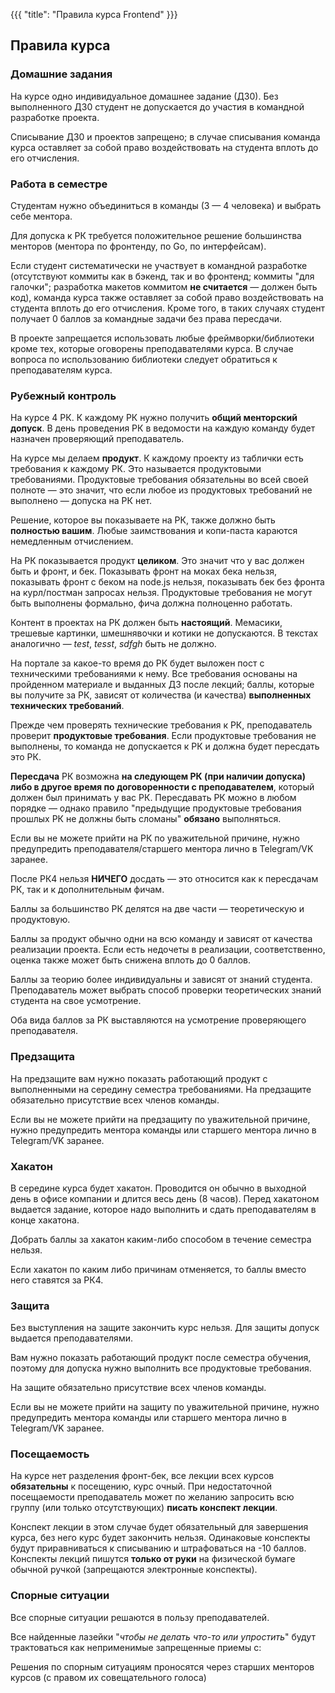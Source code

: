 {{{
	"title": "Правила курса Frontend"
}}}

## Правила курса

### Домашние задания

На курсе одно индивидуальное домашнее задание (ДЗ0). Без выполненного ДЗ0 студент не допускается до участия в командной разработке проекта.

Списывание ДЗ0 и проектов запрещено; в случае списывания команда курса оставляет за собой право воздействовать на студента вплоть до его отчисления.

### Работа в семестре

Студентам нужно объединиться в команды (3 — 4 человека) и выбрать себе ментора.

Для допуска к РК требуется положительное решение большинства менторов (ментора по фронтенду, по Go, по интерфейсам).

Если студент систематически не участвует в командной разработке (отсутствуют коммиты как в бэкенд, так и во фронтенд; коммиты "для галочки"; разработка макетов коммитом **не считается** — должен быть код), команда курса также оставляет за собой право воздействовать на студента вплоть до его отчисления. Кроме того, в таких случаях студент получает 0 баллов за командные задачи без права пересдачи.

В проекте запрещается использовать любые фреймворки/библиотеки кроме тех, которые оговорены преподавателями курса. В случае вопроса по использованию библиотеки следует обратиться к преподавателям курса.

### Рубежный контроль

На курсе 4 РК. К каждому РК нужно получить **общий менторский допуск**. В день проведения РК в ведомости на каждую команду будет назначен проверяющий преподаватель.

На курсе мы делаем **продукт**. К каждому проекту из таблички есть требования к каждому РК. Это называется продуктовыми требованиями. Продуктовые требования обязательны во всей своей полноте — это значит, что если любое из продуктовых требований не выполнено — допуска на РК нет.

Решение, которое вы показываете на РК, также должно быть **полностью вашим**. Любые заимствования и копи-паста караются немедленным отчислением.

На РК показывается продукт **целиком**. Это значит что у вас должен быть и фронт, и бек. Показывать фронт на моках бека нельзя, показывать фронт с беком на node.js нельзя, показывать бек без фронта на курл/постман запросах нельзя. Продуктовые требования не могут быть выполнены формально, фича должна полноценно работать.

Контент в проектах на РК должен быть **настоящий**. Мемасики, трешевые картинки, шмешнявочки и котики не допускаются. В текстах аналогично — *test*, *tesst*, *sdfgh* быть не должно.

На портале за какое-то время до РК будет выложен пост с техническими требованиями к нему. Все требования
основаны на пройденном материале и выданных ДЗ после лекций; баллы, которые вы получите за РК, зависят от количества (и качества) **выполненных технических требований**.

Прежде чем проверять технические требования к РК, преподаватель проверит **продуктовые требования**. Если продуктовые требования не выполнены, то команда не допускается к РК и должна будет пересдать это РК.

**Пересдача** РК возможна **на следующем РК (при наличии допуска) либо в другое время по договоренности с преподавателем**, который должен был принимать у вас РК. Пересдавать РК можно в любом порядке — однако правило "предыдущие продуктовые требования прошлых РК не должны быть сломаны" **обязано** выполняться.

Если вы не можете прийти на РК по уважительной причине, нужно предупредить преподавателя/старшего ментора лично в Telegram/VK заранее.

После РК4 нельзя **НИЧЕГО** досдать — это относится как к пересдачам РК, так и к дополнительным фичам.

Баллы за большинство РК делятся на две части — теоретическую и продуктовую. 

Баллы за продукт обычно одни на всю команду и зависят от качества реализации проекта. Если есть недочеты в реализации, соответственно, оценка также может быть снижена вплоть до 0 баллов. 

Баллы за теорию более индивидуальны и зависят от знаний студента. Преподаватель может выбрать способ проверки теоретических знаний студента на свое усмотрение.

Оба вида баллов за РК выставляются на усмотрение проверяющего преподавателя. 

### Предзащита

На предзащите вам нужно показать работающий продукт с выполненными на середину семестра требованиями. На предзащите обязательно присутствие всех членов команды. 

Если вы не можете прийти на предзащиту по уважительной причине, нужно предупредить ментора команды или старшего ментора лично в Telegram/VK заранее.

### Хакатон

В середине курса будет хакатон. Проводится он обычно в выходной день в офисе компании и длится весь день (8 часов).
Перед хакатоном выдается задание, которое надо выполнить и сдать преподавателям в конце хакатона.

Добрать баллы за хакатон каким-либо способом в течение семестра нельзя.

Если хакатон по каким либо причинам отменяется, то баллы вместо него ставятся за РК4.

### Защита

Без выступления на защите закончить курс нельзя. Для защиты допуск выдается преподавателями.

Вам нужно показать работающий продукт после семестра обучения, поэтому для допуска нужно выполнить все продуктовые
требования.

На защите обязательно присутствие всех членов команды. 

Если вы не можете прийти на защиту по уважительной причине, нужно предупредить ментора команды или старшего ментора лично в Telegram/VK заранее.

### Посещаемость

На курсе нет разделения фронт-бек, все лекции всех курсов **обязательны** к посещению, курс очный. При недостаточной посещаемости преподаватель может по желанию запросить всю группу (или только отсутствующих) **писать конспект лекции**. 

Конспект лекции в этом случае будет обязательный для завершения курса, без него курс будет закончить нельзя. Одинаковые конспекты будут приравниваться к списыванию и штрафоваться на -10 баллов. Конспекты лекций пишутся **только от руки** на физической бумаге обычной ручкой (запрещаются электронные конспекты).

### Спорные ситуации

Все спорные ситуации решаются в пользу преподавателей. 

Все найденные лазейки "*чтобы не делать что-то или упростить*" будут трактоваться как неприменимые запрещенные приемы с:

Решения по спорным ситуациям проносятся через старших менторов курсов (с правом их совещательного голоса)
